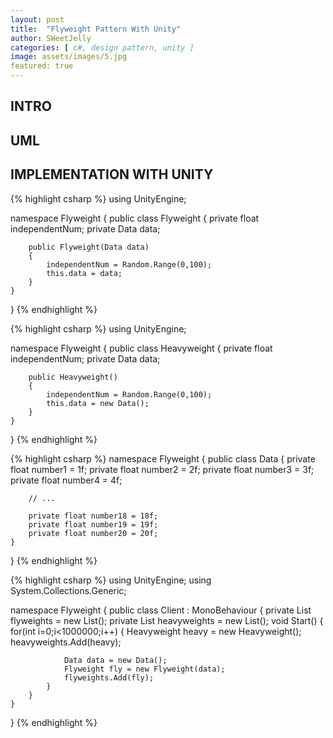 ```yaml
---
layout: post
title:  "Flyweight Pattern With Unity"
author: SWeetJelly
categories: [ c#, design pattern, unity ]
image: assets/images/5.jpg
featured: true
---
```


## INTRO

## UML

## IMPLEMENTATION WITH UNITY

{% highlight csharp %}
using UnityEngine;

namespace Flyweight
{
    public class Flyweight
    {
        private float independentNum;
        private Data data;

        public Flyweight(Data data)
        {
            independentNum = Random.Range(0,100);
            this.data = data;
        }
    }
}
{% endhighlight %}

{% highlight csharp %}
using UnityEngine;

namespace Flyweight
{
    public class Heavyweight
    {
        private float independentNum;
        private Data data;

        public Heavyweight()
        {
            independentNum = Random.Range(0,100);
            this.data = new Data();
        }
    }
}
{% endhighlight %}

{% highlight csharp %}
namespace Flyweight
{
    public class Data
    {
        private float number1 = 1f;
        private float number2 = 2f;
        private float number3 = 3f;
        private float number4 = 4f;

        // ...

        private float number18 = 18f;
        private float number19 = 19f;
        private float number20 = 20f;
    }
}
{% endhighlight %}

{% highlight csharp %}
using UnityEngine;
using System.Collections.Generic;

namespace Flyweight
{
    public class Client : MonoBehaviour
    {
        private List<Flyweight> flyweights = new List<Flyweight>();
        private List<Heavyweight> heavyweights = new List<Heavyweight>();
        void Start()
        {
            for(int i=0;i<1000000;i++)
            {
                Heavyweight heavy = new Heavyweight();
                heavyweights.Add(heavy);

                Data data = new Data();
                Flyweight fly = new Flyweight(data);
                flyweights.Add(fly);
            }
        }
    }
}
{% endhighlight %}
